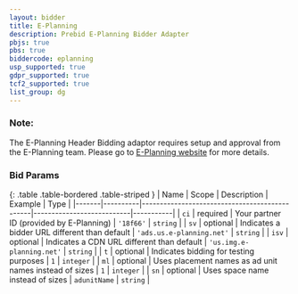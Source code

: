 ```yaml
---
layout: bidder
title: E-Planning
description: Prebid E-Planning Bidder Adapter
pbjs: true
pbs: true
biddercode: eplanning
usp_supported: true
gdpr_supported: true
tcf2_supported: true
list_group: dg
---
```




### Note:
The E-Planning Header Bidding adaptor requires setup and approval from the E-Planning team. Please go to [E-Planning website](http://www.e-planning.net) for more details.

### Bid Params

{: .table .table-bordered .table-striped }
| Name  | Scope    | Description                                   | Example                   | Type      |
|-------|----------|-----------------------------------------------|---------------------------|-----------|
| `ci`  | required | Your partner ID (provided by E-Planning)      | `'18f66'`                 | `string`  |
| `sv`  | optional | Indicates a bidder URL different than default | `'ads.us.e-planning.net'` | `string`  |
| `isv` | optional | Indicates a CDN URL different than default    | `'us.img.e-planning.net'` | `string`  |
| `t`   | optional | Indicates bidding for testing purposes        | `1`                       | `integer` |
| `ml`  | optional | Uses placement names as ad unit names instead of sizes | `1`              | `integer` |
| `sn`  | optional | Uses space name instead of sizes              | `adunitName`              | `string`  |
